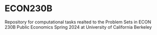 # ECON230B
Repository for computational tasks realted to the Problem Sets in ECON 230B Public Economics Spring 2024 at University of California Berkeley
